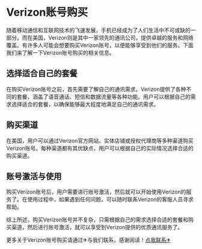 # Verizon账号购买

随着移动通信和互联网技术的飞速发展，手机已经成为了人们生活中不可或缺的一部分。而在美国，Verizon则是其中一家领先的通讯公司，提供卓越的服务和网络覆盖。有许多人可能会想要购买Verizon账号，以便能够享受到他们的服务。下面我们来了解一下Verizon账号购买的相关信息。

## 选择适合自己的套餐

在购买Verizon账号之前，首先需要了解自己的通讯需求。Verizon提供了各种不同的套餐，涵盖了语音通话、短信和数据流量等各种功能。用户可以根据自己的需求选择适合的套餐，以确保能够最大程度地满足自己的通讯需求。

## 购买渠道

在美国，用户可以通过Verizon官方网站、实体店铺或授权代理商等多种渠道购买Verizon账号。每种渠道都有其优缺点，用户可以根据自己的实际情况选择合适的购买渠道。

## 账号激活与使用

购买Verizon账号后，用户需要进行账号激活，然后就可以开始使用Verizon的服务了。在使用过程中，如果遇到任何问题，可以随时联系Verizon的客服人员寻求帮助。

综上所述，购买Verizon账号并不复杂，只需根据自己的需求选择合适的套餐和购买渠道，然后进行账号激活，就可以享受到Verizon提供的优质通讯服务了。

更多关于Verizon账号购买请通过✈与我们联系，感谢阅读！[点我联系✈](https://pc.G208.com)